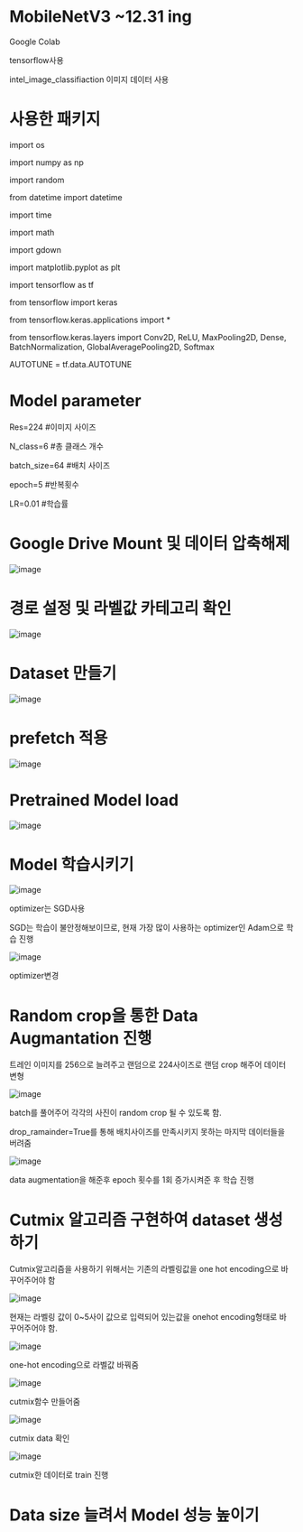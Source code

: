 # MobileNetV3 ~12.31 ing

Google Colab

tensorflow사용

intel_image_classifiaction 이미지 데이터 사용

# 사용한 패키지

import os

import numpy as np

import random

from datetime import datetime

import time

import math

import gdown

import matplotlib.pyplot as plt

import tensorflow as tf

from tensorflow import keras

from tensorflow.keras.applications import *

from tensorflow.keras.layers import Conv2D, ReLU, MaxPooling2D, Dense, BatchNormalization, GlobalAveragePooling2D, Softmax

AUTOTUNE = tf.data.AUTOTUNE

# Model parameter

Res=224 #이미지 사이즈

N_class=6 #총 클래스 개수

batch_size=64 #배치 사이즈

epoch=5 #반복횟수

LR=0.01 #학습률

# Google Drive Mount 및 데이터 압축해제

![image](https://user-images.githubusercontent.com/104436260/203930367-94bc2444-2471-4702-a00d-c48b692738a3.png)

# 경로 설정 및 라벨값 카테고리 확인

![image](https://user-images.githubusercontent.com/104436260/203930725-989ba318-fcdc-48e5-809d-46ac266f4f24.png)

# Dataset 만들기

![image](https://user-images.githubusercontent.com/104436260/201830219-90e9af40-089d-4b20-a5d3-c893d6c8d090.png)

# prefetch 적용

![image](https://user-images.githubusercontent.com/104436260/201830360-19acfd4a-4889-420c-acb5-006e1f213af8.png)

# Pretrained Model load

![image](https://user-images.githubusercontent.com/104436260/201830479-326b10ef-6a12-4bf8-b246-71b076cf228a.png)

# Model 학습시키기

![image](https://user-images.githubusercontent.com/104436260/201830581-c28a2bcc-3520-4b15-9082-aa2491c73e4e.png)

optimizer는 SGD사용

SGD는 학습이 불안정해보이므로, 현재 가장 많이 사용하는 optimizer인 Adam으로 학습 진행

![image](https://user-images.githubusercontent.com/104436260/201831396-45cb096b-1375-4e84-beac-a02c3a61c94b.png)

optimizer변경

# Random crop을 통한 Data Augmantation 진행

트레인 이미지를 256으로 늘려주고 랜덤으로 224사이즈로 랜덤 crop 해주어 데이터 변형

![image](https://user-images.githubusercontent.com/104436260/201831917-40d96a76-757b-4ad3-9727-7b15ed0bc842.png)

batch를 풀어주어 각각의 사진이 random crop 될 수 있도록 함.

drop_ramainder=True를 통해 배치사이즈를 만족시키지 못하는 마지막 데이터들을 버려줌

![image](https://user-images.githubusercontent.com/104436260/201832731-2b9d5a4c-ddb2-41aa-92e1-bd6b792a5538.png)

data augmentation을 해준후 epoch 횟수를 1회 증가시켜준 후 학습 진행

# Cutmix 알고리즘 구현하여 dataset 생성하기

Cutmix알고리즘을 사용하기 위해서는 기존의 라벨링값을 one hot encoding으로 바꾸어주어야 함

![image](https://user-images.githubusercontent.com/104436260/201834015-efdef40a-8bd2-42f9-8f9c-fdc6ce237654.png)

현재는 라벨링 값이 0~5사이 값으로 입력되어 있는값을 onehot encoding형태로 바꾸어주어야 함.

![image](https://user-images.githubusercontent.com/104436260/201834994-d85abbc7-895c-4076-9183-5a08df806a23.png)

one-hot encoding으로 라벨값 바꿔줌

![image](https://user-images.githubusercontent.com/104436260/201858941-47774c25-795e-4c24-8430-92c7e551671d.png)

cutmix함수 만들어줌

![image](https://user-images.githubusercontent.com/104436260/201859582-a7ffad6b-288d-4a9e-b237-1a9cd8ddfeb4.png)

cutmix data 확인

![image](https://user-images.githubusercontent.com/104436260/201861284-ce506a7e-769a-4eb5-8ba3-e674f034f6c2.png)

cutmix한 데이터로 train 진행

# Data size 늘려서 Model 성능 높이기
